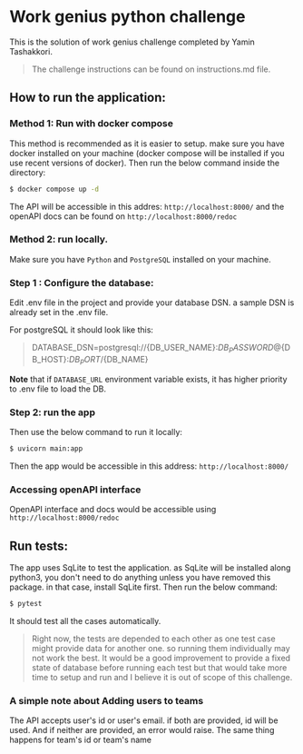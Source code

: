 # Work genius python challenge
This is the solution of work genius challenge completed by Yamin Tashakkori.



> The challenge instructions can be found on instructions.md file.



## How to run the application:


### Method 1: Run with docker compose

This method is recommended as it is easier to setup. make sure you have docker installed on your machine (docker compose will be installed if you use recent versions of docker).
Then run the below command inside the directory:

```bash
$ docker compose up -d
```

The API will be accessible in this addres: `http://localhost:8000/` and the openAPI docs can be found on `http://localhost:8000/redoc`

### Method 2: run locally.

Make sure you have `Python` and `PostgreSQL` installed on your machine.
 
### Step 1 : Configure the database:

Edit .env file in the project and provide your database DSN. a sample DSN is already set in the .env file.

For postgreSQL it should look like this:

> DATABASE_DSN=postgresql://{DB_USER_NAME}:${DB_PASSWORD}@${DB_HOST}:${DB_PORT}/${DB_NAME}

**Note** that if `DATABASE_URL` environment variable exists, it has higher priority to .env file to load the DB.

### Step 2: run the app

Then use the below command to run it locally:
```bash
$ uvicorn main:app
```

Then the app would be accessible in this address: `http://localhost:8000/` 

### Accessing openAPI interface

OpenAPI interface and docs would be accessible using `http://localhost:8000/redoc`

## Run tests:

The app uses SqLite to test the application. as SqLite will be installed along python3, you don't need to do anything unless you have removed this package. in that case, install SqLite first. Then run the below command:

```bash
$ pytest
```

It should test all the cases automatically. 

> Right now, the tests are depended to each other as one test case might provide data for another one. so running them individually may not work the best. It would be a good improvement to provide a fixed state of database before running each test but that would take more time to setup and run and I believe it is out of scope of this challenge.


### A simple note about Adding users to teams

The API accepts user's id or user's email. if both are provided, id will be used. And if neither are provided, an error would raise.
The same thing happens for team's id or team's name 
